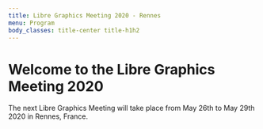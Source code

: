 ```yaml
---
title: Libre Graphics Meeting 2020 - Rennes
menu: Program
body_classes: title-center title-h1h2
---
```


# Welcome to the Libre Graphics Meeting 2020


The next Libre Graphics Meeting will take place from May 26th to May 29th 2020 in Rennes, France.
